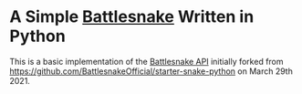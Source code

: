 # A Simple [Battlesnake](http://play.battlesnake.com) Written in Python

This is a basic implementation of the [Battlesnake API](https://docs.battlesnake.com/references/api) initially forked from https://github.com/BattlesnakeOfficial/starter-snake-python on March 29th 2021.
